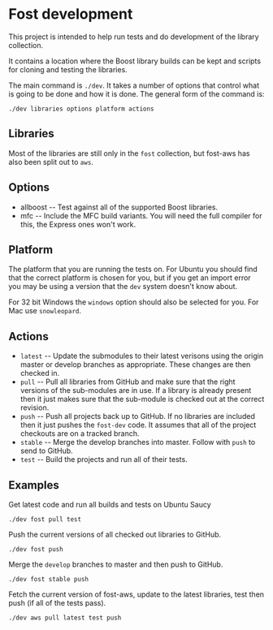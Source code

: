 # Fost development #

This project is intended to help run tests and do development of the library collection.

It contains a location where the Boost library builds can be kept and scripts for cloning and testing the libraries.

The main command is `./dev`. It takes a number of options that control what is going to be done and how it is done. The general form of the command is:

    ./dev libraries options platform actions

## Libraries ##

Most of the libraries are still only in the `fost` collection, but fost-aws has also been split out to `aws`.

## Options ##

* allboost -- Test against all of the supported Boost libraries.
* mfc -- Include the MFC build variants. You will need the full compiler for this, the Express ones won't work.

## Platform ##

The platform that you are running the tests on. For Ubuntu you should find that the correct platform is chosen for you, but if you get an import error you may be using a version that the `dev` system doesn't know about.

For 32 bit Windows the `windows` option should also be selected for you. For Mac use `snowleopard`.

## Actions ##

* `latest` -- Update the submodules to their latest verisons using the origin master or develop branches as appropriate. These changes are then checked in.
* `pull` -- Pull all libraries from GitHub and make sure that the right versions of the sub-modules are in use. If a library is already present then it just makes sure that the sub-module is checked out at the correct revision.
* `push` -- Push all projects back up to GitHub. If no libraries are included then it just pushes the `fost-dev` code. It assumes that all of the project checkouts are on a tracked branch.
* `stable` -- Merge the develop branches into master. Follow with `push` to send to GitHub.
* `test` -- Build the projects and run all of their tests.

## Examples ##

Get latest code and run all builds and tests on Ubuntu Saucy

    ./dev fost pull test

Push the current versions of all checked out libraries to GitHub.

    ./dev fost push

Merge the `develop` branches to master and then push to GitHub.

    ./dev fost stable push

Fetch the current version of fost-aws, update to the latest libraries, test then push (if all of the tests pass).

    ./dev aws pull latest test push

